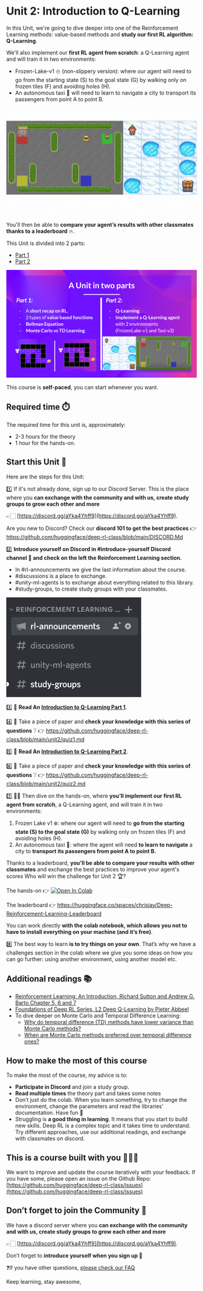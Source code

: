 # Unit 2: Introduction to Q-Learning

In this Unit, we're going to dive deeper into one of the Reinforcement Learning methods: value-based methods and **study our first RL algorithm: Q-Learning**.

We'll also implement our **first RL agent from scratch**: a Q-Learning agent and will train it in two environments:

- Frozen-Lake-v1 ⛄ (non-slippery version): where our agent will need to go from the starting state (S) to the goal state (G) by walking only on frozen tiles (F) and avoiding holes (H).
- An autonomous taxi 🚕 will need to learn to navigate a city to transport its passengers from point A to point B.

<img src="assets/img/envs.gif" alt="unit 2 environments"/>

You'll then be able to **compare your agent’s results with other classmates thanks to a leaderboard** 🔥.

This Unit is divided into 2 parts:
- [Part 1](https://huggingface.co/blog/deep-rl-q-part1)
- [Part 2](https://huggingface.co/blog/deep-rl-q-part2)

<img src="assets/img/two_parts.jpg" alt="Two parts"/>

This course is **self-paced**, you can start whenever you want.

## Required time ⏱️
The required time for this unit is, approximately:
- 2-3 hours for the theory
- 1 hour for the hands-on.

## Start this Unit 🚀
Here are the steps for this Unit:

1️⃣  If it's not already done, sign up to our Discord Server. This is the place where you **can exchange with the community and with us, create study groups to grow each other and more** 

👉🏻 [https://discord.gg/aYka4Yhff9](https://discord.gg/aYka4Yhff9).

Are you new to Discord? Check our **discord 101 to get the best practices** 👉 https://github.com/huggingface/deep-rl-class/blob/main/DISCORD.Md

2️⃣ **Introduce yourself on Discord in #introduce-yourself Discord channel 🤗 and check on the left the Reinforcement Learning section.**

- In #rl-announcements we give the last information about the course.
- #discussions is a place to exchange.
- #unity-ml-agents is to exchange about everything related to this library.
- #study-groups, to create study groups with your classmates.

<img src="assets/img/discord_channels.jpg" alt="Discord Channels"/>

3️⃣ 📖 **Read An [Introduction to Q-Learning Part 1](https://huggingface.co/blog/deep-rl-q-part1)**.

4️⃣ 📝 Take a piece of paper and **check your knowledge with this series of questions** ❔ 👉 https://github.com/huggingface/deep-rl-class/blob/main/unit2/quiz1.md

5️⃣ 📖 **Read An [Introduction to Q-Learning Part 2](https://huggingface.co/blog/deep-rl-q-part2)**.

6️⃣ 📝 Take a piece of paper and **check your knowledge with this series of questions** ❔ 👉 https://github.com/huggingface/deep-rl-class/blob/main/unit2/quiz2.md

7️⃣ 👩‍💻 Then dive on the hands-on, where **you’ll implement our first RL agent from scratch**, a Q-Learning agent, and will train it in two environments:
1. Frozen Lake v1 ❄️: where our agent will need to **go from the starting state (S) to the goal state (G)** by walking only on frozen tiles (F) and avoiding holes (H).
2. An autonomous taxi 🚕: where the agent will need **to learn to navigate** a city to **transport its passengers from point A to point B.**

Thanks to a leaderboard, **you'll be able to compare your results with other classmates** and exchange the best practices to improve your agent's scores Who will win the challenge for Unit 2 🏆?

The hands-on 👉 [![Open In Colab](https://colab.research.google.com/assets/colab-badge.svg)](https://colab.research.google.com/github/huggingface/deep-rl-class/blob/main/unit2/unit2.ipynb)

The leaderboard 👉 https://huggingface.co/spaces/chrisjay/Deep-Reinforcement-Learning-Leaderboard

You can work directly **with the colab notebook, which allows you not to have to install everything on your machine (and it’s free)**.

8️⃣ The best way to learn **is to try things on your own**. That’s why we have a challenges section in the colab where we give you some ideas on how you can go further: using another environment, using another model etc.

## Additional readings 📚
- [Reinforcement Learning: An Introduction, Richard Sutton and Andrew G. Barto Chapter 5, 6 and 7](http://incompleteideas.net/book/RLbook2020.pdf)
- [Foundations of Deep RL Series, L2 Deep Q-Learning by Pieter Abbeel](https://youtu.be/Psrhxy88zww)
- To dive deeper on Monte Carlo and Temporal Difference Learning:
  - [Why do temporal difference (TD) methods have lower variance than Monte Carlo methods?](https://stats.stackexchange.com/questions/355820/why-do-temporal-difference-td-methods-have-lower-variance-than-monte-carlo-met)
  - [When are Monte Carlo methods preferred over temporal difference ones?](https://stats.stackexchange.com/questions/336974/when-are-monte-carlo-methods-preferred-over-temporal-difference-ones)
 
## How to make the most of this course

To make the most of the course, my advice is to:

- **Participate in Discord** and join a study group.
- **Read multiple times** the theory part and takes some notes
- Don’t just do the colab. When you learn something, try to change the environment, change the parameters and read the libraries' documentation. Have fun 🥳
- Struggling is **a good thing in learning**. It means that you start to build new skills. Deep RL is a complex topic and it takes time to understand. Try different approaches, use our additional readings, and exchange with classmates on discord.

## This is a course built with you 👷🏿‍♀️

We want to improve and update the course iteratively with your feedback. If you have some, please open an issue on the Github Repo: [https://github.com/huggingface/deep-rl-class/issues](https://github.com/huggingface/deep-rl-class/issues)

## Don’t forget to join the Community 📢

We have a discord server where you **can exchange with the community and with us, create study groups to grow each other and more** 

👉🏻 [https://discord.gg/aYka4Yhff9](https://discord.gg/aYka4Yhff9).

Don’t forget to **introduce yourself when you sign up 🤗**

❓If you have other questions, [please check our FAQ](https://github.com/huggingface/deep-rl-class#faq)

Keep learning, stay awesome,
